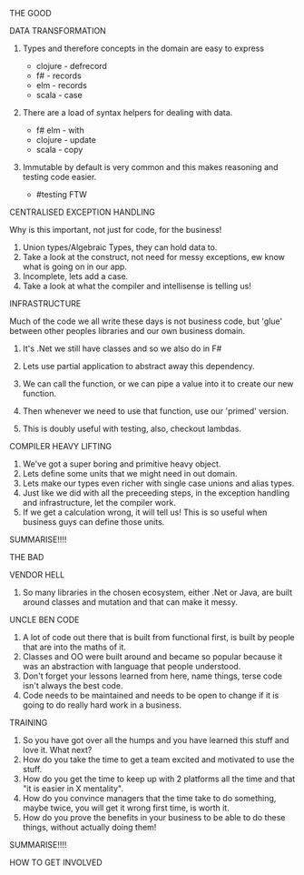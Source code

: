 THE GOOD

DATA TRANSFORMATION

1. Types and therefore concepts in the domain are easy to express
    - clojure - defrecord
    - f# - records
    - elm - records
    - scala - case

2. There are a load of syntax helpers for dealing with data.
    - f# elm - with
    - clojure - update
    - scala - copy

3. Immutable by default is very common and this makes reasoning and testing code easier.
    - #testing FTW


CENTRALISED EXCEPTION HANDLING  

Why is this important, not just for code, for the business!

1. Union types/Algebraic Types, they can hold data to.
2. Take a look at the construct, not need for messy exceptions, ew know what is going on in our app.
3. Incomplete, lets add a case.
4. Take a look at what the compiler and intellisense is telling us!

INFRASTRUCTURE

Much of the code we all write these days is not business code, but 'glue'
between other peoples libraries and our own business domain.

1. It's .Net we still have classes and so we also do in F#
2. Lets use partial application to abstract away this dependency.
3. We can call the function, or we can pipe a value into it to create our new function.

4. Then whenever we need to use that function, use our 'primed' version.
5. This is doubly useful with testing, also, checkout lambdas.

COMPILER HEAVY LIFTING

1. We've got a super boring and primitive heavy object.
2. Lets define some units that we might need in out domain.
3. Lets make our types even richer with single case unions and alias types.
4. Just like we did with all the preceeding steps, in the exception handling and infrastructure, let the compiler work.
5. If we get a calculation wrong, it will tell us! This is so useful when business guys can define those units.


SUMMARISE!!!! 


THE BAD


VENDOR HELL

1. So many libraries in the chosen ecosystem, either .Net or Java, are built around classes and mutation and that can make it messy.

UNCLE BEN CODE

1. A lot of code out there that is built from functional first, is built by people that are into the maths of it.
2. Classes and OO were built around and became so popular because it was an abstraction with language that people understood.
3. Don't forget your lessons learned from here, name things, terse code isn't always the best code.
4. Code needs to be maintained and needs to be open to change if it is going to do really hard work in a business.

TRAINING

1. So you have got over all the humps and you have learned this stuff and love it. What next?
2. How do you take the time to get a team excited and motivated to use the stuff.
3. How do you get the time to keep up with 2 platforms all the time and that "it is easier in X mentality".
4. How do you convince managers that the time take to do something, maybe twice, you will get it wrong first time, is worth it.
5. How do you prove the benefits in your business to be able to do these things, without actually doing them!

SUMMARISE!!!!


HOW TO GET INVOLVED